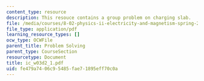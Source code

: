 ```yaml
---
content_type: resource
description: This resouce contains a group problem on charging slab.
file: /media/courses/8-02-physics-ii-electricity-and-magnetism-spring-2007/fe479a7406c95485fae71895eff70c0a_ic_w03d2_1.pdf
file_type: application/pdf
learning_resource_types: []
ocw_type: OCWFile
parent_title: Problem Solving
parent_type: CourseSection
resourcetype: Document
title: ic_w03d2_1.pdf
uid: fe479a74-06c9-5485-fae7-1895eff70c0a
---
```

